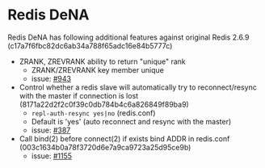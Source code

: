# Redis DeNA

Redis DeNA has following additional features against original Redis 2.6.9 (c17a7f6fbc82dc6ab34a788f65adc16e84b5777c)

- ZRANK, ZREVRANK ability to return "unique" rank
    - ZRANK/ZREVRANK key member unique
    - issue: [#943](https://github.com/antirez/redis/issues/943)
- Control whether a redis slave will automatically try to reconnect/resync with the master if connection is lost (8171a22d2f2c0f39c0db784b4c6a826849f89ba9)
    - ```repl-auth-resync yes|no``` (redis.conf)
    - Default is 'yes' (auto reconnect and resync with the master)
    - issue: [#387](https://github.com/antirez/redis/pull/387)
- Call bind(2) before connect(2) if exists bind ADDR in redis.conf (003c1634b0a78f3720d6e7a9ca9723a25d95ce9b)
    - issue: [#1155](https://github.com/antirez/redis/pull/1155)

